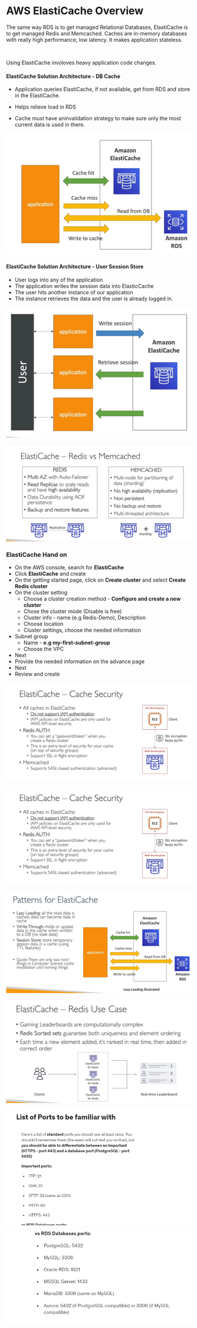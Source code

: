 # AWS ElastiCache Overview

The same way RDS is to get managed Relational Databases, ElastiCache is to get managed Redis and Memcached. Caches are in-memory databases with really high performance, low latency. It makes application stateless.

<br>

Using ElastiCache involoves heavy application code changes.

#### ElastiCache Solution Architecture - DB Cache

- Application queries ElastiCache, if not available, get from RDS and store in the ElastiCache.

- Helps relieve load in RDS

- Cache must have aninvalidation strategy to make sure only the most current data is used in there.

![](images/tutorial/db-cache.png)

#### ElastiCache Solution Architecture - User Session Store

- User logs into any of the application
- The application writes the session data into ElasticCache
- The user hits another instance of our application
- The instance retrieves the data and the user is already logged in.

![](images/tutorial/user-session.png)

![](images/tutorial/redis-memcache.png)

### ElastiCache Hand on

- On the AWS console, search for **ElastiCache**
- Click **ElastiCache** and create
- On the getting started page, click on **Create cluster** and select **Create Redis cluster**
- On the cluster setting
  * Choose a cluster creation method - **Configure and create a new cluster**
  * Chose the cluster mode (Disable is free)
  * Cluster info - name (e.g Redis-Demo), Description
  * Choose location
  * Cluster settings, choose the needed information
- Subnet group
  * Name - **e.g my-first-subnet-group**
  * Choose the VPC
- Next
- Provide the needed information on the advance page
- Next
- Review and create

![](images/tutorial/cache-security-1.png)

![](images/tutorial/cache-security-1.png)

![](images/tutorial/cache-pattern.png)

![](images/tutorial/redis-user-case.png)

![](images/tutorial/list-ports-1.png)

![](images/tutorial/list-ports-2.png)